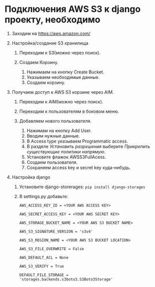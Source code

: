 # Подключения AWS S3 к django проекту, необходимо

1. Заходим на <https://aws.amazon.com/>
2. Настройка/создание S3 хранилища

   1. Переходим к S3(можно через поиск).
   2. Создаем Корзину.

      1. Нажимаем на кнопку Create Bucket.
      2. Указываем необходимые данные.
      3. Создаем корзину.

3. Получаем доступ к AWS S3 корзине через AIM.

   1. Переходим к AIM(можно через поиск).
   2. Переходим к пользователям в боковом меню.
   3. Добавляем нового пользователя.

      1. Нажимам на кнопку Add User.
      2. Вводим нужные данные.
      3. В Access type указываем Programmatic access.
      4. В разделе *Установить разрешения* выберите *Прикрепить существующие политики напрямую*.
      5. Установите флажок AWSS3FullAcess.
      6. Создаем пользователя.
      7. Сохраняем access key и secret key куда-нибудь.

4. Настройка django

   1. Установите django-storerages: `pip install django-storages`

   2. В settings.py добавьте:

      `AWS_ACCESS_KEY_ID = <YOUR AWS ACCESS KEY>`

      `AWS_SECRET_ACCESS_KEY = <YOUR AWS SECRET KEY>`

      `AWS_STORAGE_BUCKET_NAME = <YOUR AWS S3 BUCKET NAME>`

      `AWS_S3_SIGNATURE_VERSION = 's3v4'`

      `AWS_S3_REGION_NAME = <YOUR AWS S3 BUCKET LOCATION>`

      `AWS_S3_FILE_OVERWRITE = False`

      `AWS_DEFAULT_ACL = None`

      `AWS_S3_VERIFY = True`
  
      `DEFAULT_FILE_STORAGE = 'storages.backends.s3boto3.S3Boto3Storage'`

